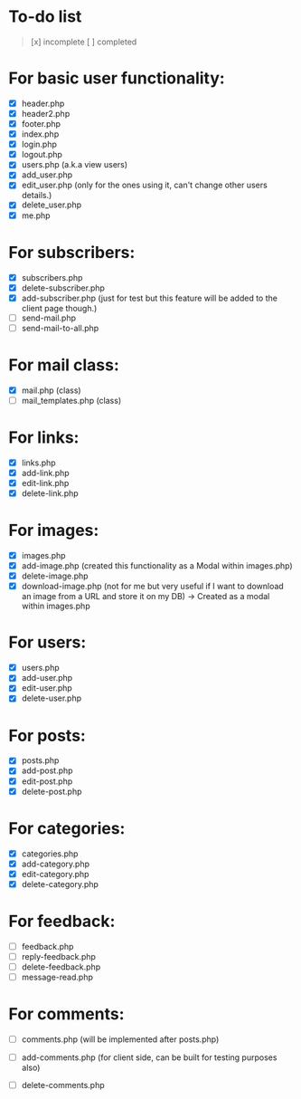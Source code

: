 # To-do list

> [x] incomplete
> [ ] completed

# For basic user functionality:
- [x] header.php
- [x] header2.php
- [x] footer.php
- [x] index.php
- [x] login.php
- [x] logout.php
- [x] users.php (a.k.a view users)
- [x] add_user.php
- [x] edit_user.php (only for the ones using it, can't change other users details.)
- [x] delete_user.php
- [x] me.php

# For subscribers:
- [x] subscribers.php
- [x] delete-subscriber.php
- [x] add-subscriber.php (just for test but this feature will be added to the
client page though.)
- [ ] send-mail.php
- [ ] send-mail-to-all.php

# For mail class:
- [x] mail.php (class)
- [ ] mail_templates.php (class)

# For links:
- [x] links.php
- [x] add-link.php
- [x] edit-link.php
- [x] delete-link.php

# For images:
- [x] images.php
- [x] add-image.php (created this functionality as a Modal within images.php)
- [x] delete-image.php
- [x] download-image.php (not for me but very useful if I want to download an image from a URL and store it on my DB) -> Created as a modal within
	images.php

# For users:
- [x] users.php
- [x] add-user.php
- [x] edit-user.php
- [x] delete-user.php

# For posts:
- [x] posts.php
- [x] add-post.php
- [x] edit-post.php
- [x] delete-post.php

# For categories:
- [x] categories.php
- [x] add-category.php
- [x] edit-category.php
- [x] delete-category.php

# For feedback:
- [ ] feedback.php
- [ ] reply-feedback.php
- [ ] delete-feedback.php
- [ ] message-read.php

# For comments:
- [ ] comments.php (will be implemented after posts.php)
- [ ] add-comments.php (for client side, can be built for testing purposes also)
- [ ] delete-comments.php


